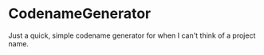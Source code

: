 # CodenameGenerator
 Just a quick, simple codename generator for when I can't think of a project name.
